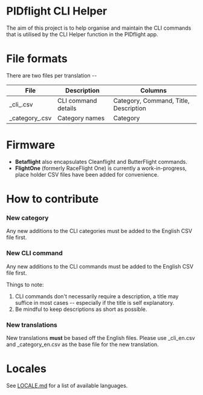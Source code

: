 # PIDflight CLI Helper
The aim of this project is to help organise and maintain the CLI commands that is utilised by the CLI Helper function in the PIDflight app.

# File formats
There are two files per translation --

| File | Description | Columns |
| ---- | ----------- | ------- |
| <firmware>\_cli\_<locale>.csv | CLI command details | Category, Command, Title, Description |
| <firmware>\_category\_<locale>.csv | Category names | Category |

# Firmware

* __Betaflight__ also encapsulates Cleanflight and ButterFlight commands.
* __FlightOne__ (formerly RaceFlight One) is currently a work-in-progress, place holder CSV files have been added for convenience.

# How to contribute

### New category
Any new additions to the CLI categories must be added to the English CSV file first.

### New CLI command
Any new additions to the CLI commands must be added to the English CSV file first.

Things to note:
1. CLI commands don't necessarily require a description, a title may suffice in most cases -- especially if the title is self explanatory.
2. Be mindful to keep descriptions as short as possible.

### New translations
New translations __must__ be based off the English files. Please use <firmware>_cli_en.csv and <firmware>_category_en.csv as the base file for the new translation.

# Locales

See [LOCALE.md](https://github.com/cmengler/pidflight-cli-helper/blob/master/LOCALE.md) for a list of available languages.